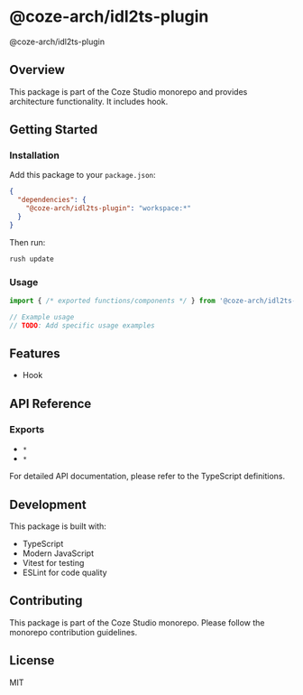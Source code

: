 # @coze-arch/idl2ts-plugin

@coze-arch/idl2ts-plugin

## Overview

This package is part of the Coze Studio monorepo and provides architecture functionality. It includes hook.

## Getting Started

### Installation

Add this package to your `package.json`:

```json
{
  "dependencies": {
    "@coze-arch/idl2ts-plugin": "workspace:*"
  }
}
```

Then run:

```bash
rush update
```

### Usage

```typescript
import { /* exported functions/components */ } from '@coze-arch/idl2ts-plugin';

// Example usage
// TODO: Add specific usage examples
```

## Features

- Hook

## API Reference

### Exports

- `*`
- `*`


For detailed API documentation, please refer to the TypeScript definitions.

## Development

This package is built with:

- TypeScript
- Modern JavaScript
- Vitest for testing
- ESLint for code quality

## Contributing

This package is part of the Coze Studio monorepo. Please follow the monorepo contribution guidelines.

## License

MIT
